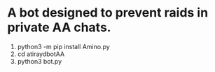 # A bot designed to prevent raids in private AA chats.
1) python3 -m pip install Amino.py
2) cd atiraydbotAA 
3) python3 bot.py
